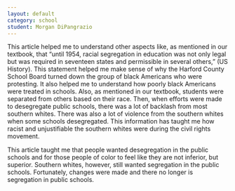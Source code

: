 ```yaml
---
layout: default
category: school
student: Morgan DiPangrazio
---
```


This article helped me to understand other aspects like, as mentioned in our textbook, that “until 1954,  racial segregation in education was not only legal but was required in seventeen states and permissible in several others,” (US History).  This statement helped me make sense of why the Harford County School Board turned down the group of black Americans who were protesting. It also helped me to understand how poorly black Americans were treated in schools.  Also, as mentioned in our textbook, students were separated from others based on their race.  Then, when efforts were made to desegregate public schools, there was a lot of backlash from most southern whites.  There was also a lot of violence from the southern whites when some schools desegregated. This information has taught me how racist and unjustifiable the southern whites were during the civil rights movement.

This article taught me that people wanted desegregation in the public schools and for those people of color to feel like they are not inferior, but superior.  Southern whites, however, still wanted segregation in the public schools. Fortunately, changes were made and there no longer is segregation in public schools.
